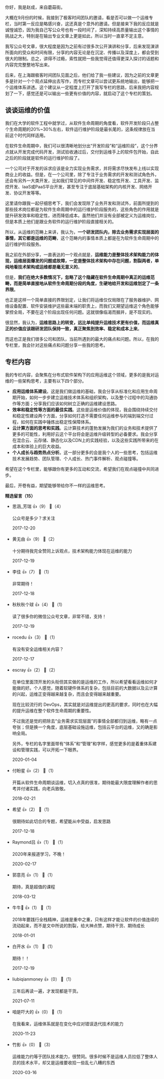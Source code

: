你好，我是赵成，来自蘑菇街。

大概在9月份的时候，我接到了极客时间团队的邀请，看是否可以做一个运维专栏，当时第一反应是略感兴奋，这还真是个意外的邀请。但是接来下我的反应就是诚惶诚恐，因为我自己写公众号也有一段时间了，深知持续高质量输出这个事情的挑战之大，特别是在输出专业文章上更是如此，所以当时一直拿不定主意。

我写公众号文章，很大程度是因为之前有过很多次公开演讲和分享，后来发现演讲所面向的受众和时间有限，分享的内容无论是在沉淀、传播以及深度上，都会受到很大的限制。总之，讲得不过瘾，索性就把一些我觉得还值得更深入探讨的话题和内容完完整整地写出来。

后来，在上海跟极客时间团队见面之后，他们给了我一些建议，因为之前的文章更多是针对一个个观点延伸出去写作，而专栏文章可以尝试更系统地输出，能够把一个运维体系讲透。这个建议从一定程度上打开了我写专栏的思路，后来我把内容规划了一下，感觉还是可以输出一些更有价值的内容，就启动了这个专栏的策划。

## 谈谈运维的价值

我们在大学的软件工程中就学过，从软件生命周期的角度看，软件开发阶段只占整个生命周期的20%~30%左右，软件运行维护阶段是最长尾的，这条规律放在当前这个时代同样适用。

在软件生命周期中，我们可以很清晰地划分出“开发阶段”和“运维阶段”，这个分界点就从开发完成代码开发，测试验收通过后，交付到运维手上的软件包开始，自此之后的阶段就是软件的运行维护阶段了。

一个公司对于开发的诉求应该是全力实现业务需求，并将需求尽快发布上线以实现商业上的收益。但是，在一个公司里，除了专注于业务需求的开发和测试角色外，还会有另外一大类开发，比如我们常见的中间件开发、稳定性开发、工具开发、监控开发、IaaS或PaaS平台开发，甚至专注于底层基础架构的内核开发、网络开发、协议开发等等。

这里请你跟我一起仔细思考下，我们会发现除了业务开发和测试外，前面所提到的那些技术岗位都是为软件生命周期中的运行维护阶段服务的，这些角色的作用就是提升研发效率和稳定性，进而降低成本。虽然他们并没有全部被定义为运维岗位，但是本质上他们是跟业务软件的运行维护阶段直接相关的。

所以，从运维的范畴上来讲，我认为，**一个研发团队内，除去业务需求实现层面的事情，其它都是运维的范畴**，这个范畴内的事情本质上都是在为软件生命周期中的运行维护阶段服务。

我之前在外部分享，一直表达的一个观点就是，**运维能力是整体技术架构能力的体现，运维层面爆发的问题或故障，一定是整体技术架构中存在问题，割裂两者，单纯地看技术架构或运维都是毫无意义的**。

但是，**我们在绝大多数情况下，忽略了这个隐藏在软件生命周期中真正的运维范畴，而是简单直接地从软件生命周期分段的角度，生硬地给开发和运维划定了一条界限**。

也正是这样一个简单直接的界限划定，让我们将运维仅仅局限在了服务器维护、网络设备配置、软件安装维护这些最末端的职责上，而我们又期望运维这个角色能够掌控全局，不要在这个阶段出现任何问题。这就很像临渴而掘井，是不现实的。

很显然，我认为，**运维思路上的转变，远比单纯提升运维技术更有价值，而运维真正的价值应该跟研发团队保持一致，真正聚焦到效率、稳定和成本上来**。

而这也正是我们很多公司和团队，当前所遇到的最大的痛点和问题。所以，在我的专栏里，我会针对这些痛点和问题分享一些我的思考。

## 专栏内容

我的专栏内容，会聚焦在分布式软件架构下的应用运维这个领域，更多的是我对运维的一些架构思考，主要有以下四个部分。

- **应用运维体系建设**。这是我们做运维的基础，我会分享从标准化和应用生命周期开始，如何一步步建立运维技术体系和组织架构，以及整个过程中的沟通协作等方面；分享我们应该如何树立正确的运维建设思路。
- **效率和稳定性等方面的最佳实践**。这些是运维价值的体现，我会围绕持续交付和稳定性建设两个方面，分享如何打造不需要任何运维参与的端到端交付过程，如何在实践中锤炼出稳定性保障体系。
- **云计算方面的思考和实践**。云计算技术的蓬勃发展为我们的业务和技术提供了更多的可能性，利用好云这个平台将会是运维升级转型的必备要求。我会分享在混合云、云存储、静态化以及CDN上的实践经验，以及这些实践所带来的在成本和体验上的巨大收益。
- **个人成长与趋势热点分析**。这一部分更多的会是我个人的一些思考，包括运维技术发展趋势、团队管理、个人成长、热门事件解析、观点碰撞等。

希望在这个专栏里，能够跟你有更多的互动和交流，希望我们在观点碰撞中共同进步。

最后，开卷有益，期望能够带给你不一样的运维思考。
<div><strong>精选留言（15）</strong></div><ul>
<li><span>思涵_芳瑞</span> 👍（9） 💬（4）<p>公众号是多少？求关注</p>2017-12-20</li><br/><li><span>黄无由</span> 👍（9） 💬（2）<p>十分期待我完全赞同上诉观点，技术架构能力体现在运维的能力</p>2017-12-19</li><br/><li><span>李佳</span> 👍（7） 💬（1）<p>非常期待！</p>2017-12-18</li><br/><li><span>秋秋秋个球</span> 👍（4） 💬（1）<p>读了很多你的微信公众号文章，非常不错，支持！</p>2017-12-19</li><br/><li><span>rocedu</span> 👍（3） 💬（1）<p>有没有安全运维相关内容？</p>2017-12-17</li><br/><li><span>escray</span> 👍（2） 💬（2）<p>在单位里面顶开发的头衔但其实做的是运维的工作，所以希望看看运维如何才能做的好。个人感觉，随着软硬件体系的复杂，包括目前的大数据以及云计算的兴起，运维正变得越来越复杂，而且会变得越来越重要。

现在比较流行的 DevOps，其实就是对运维提出的更高的要求，同时也在大幅的提升运维在整个软件生命周期的重要性。

不过我还是觉的把除去“业务需求实现层面”的事情全部都归到运维，略有一点夸张；但是换一个角度，底层基础设施运维，包括云平台的运维，又的确是影响全局。

另外，专栏的名字里面带有“体系”和“管理”和字样，感觉更多的是着重体系建设和管理实践，可以开拓一下眼界。</p>2020-01-04</li><br/><li><span>付盼星</span> 👍（2） 💬（1）<p>开篇从软件生命周期谈运维，切入点真的很准，期待能最大限度理解作者的思考并付诸实践，向老兵致敬。</p>2018-02-21</li><br/><li><span>希望</span> 👍（2） 💬（1）<p>很期待如此切合的专题，希望能从中受益，启发思路</p>2017-12-18</li><br/><li><span>Raymond吕</span> 👍（1） 💬（1）<p>2020年来报道学习，不晚！</p>2020-02-17</li><br/><li><span>郭意亮</span> 👍（1） 💬（1）<p>期待，真是超值的课程</p>2018-03-12</li><br/><li><span>牛牛🎈</span> 👍（1） 💬（1）<p>2018年要践行全栈精神，运维是重中之重，只有这样才能让软件的价值连续的流动起来，而不是文中所说的割裂，给大神点赞，期待干货、期待成长</p>2018-01-01</li><br/><li><span>白开水</span> 👍（1） 💬（1）<p>期待！！</p>2017-12-19</li><br/><li><span>liubiqianmoney</span> 👍（0） 💬（1）<p>三年后再读一遍，才发现都是干货。</p>2021-07-11</li><br/><li><span>咱是吓大的</span> 👍（0） 💬（1）<p>在我看来，运维体系就是在变化中应对错误迭代技术的能力</p>2020-11-23</li><br/><li><span>竹影</span> 👍（0） 💬（3）<p>运维能力约等于团队技术能力，很赞同。很多时候不是运维人员拉低了整体人员的技术水平，却又是运维要收拾一些乱七八糟的东西</p>2020-03-16</li><br/>
</ul>